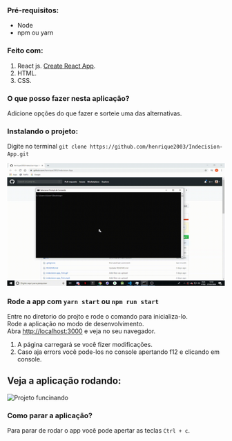 ### Pré-requisitos:
  * Node
  * npm ou yarn

### Feito com:
1. React js. [Create React App](https://github.com/facebook/create-react-app).<br />
2. HTML.<br />
3. CSS.<br />

### O que posso fazer nesta aplicação?
Adicione opções do que fazer e sorteie uma das alternativas.

### Instalando o projeto:

Digite no terminal `git clone https://github.com/henrique2003/Indecision-App.git`

![Instalando oProjeto](/install_Trim.gif)

### Rode a app com `yarn start` ou `npm run start`

Entre no diretorio do projto e rode o comando para inicializa-lo.<br />
Rode a aplicação no modo de desenvolvimento.<br />
Abra [http://localhost:3000](http://localhost:3000) e veja no seu navegador.

1. A página carregará se você fizer modificações.<br />
2. Caso aja errors você pode-los no console apertando f12 e clicando em console.<br />

## Veja a aplicação rodando:
![Projeto funcinando](/indecision-app_Trim.gif)

### Como parar a aplicação?

Para parar de rodar o app você pode apertar as teclas `Ctrl + c`.
